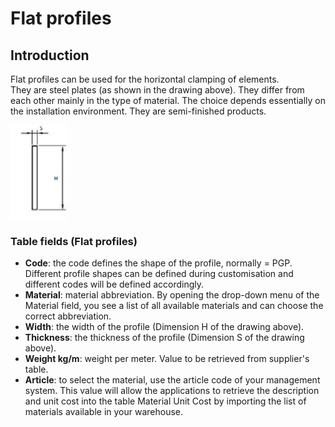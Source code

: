 # Flat profiles

## Introduction
Flat profiles can be used for the horizontal clamping of elements.  
They are steel plates (as shown in the drawing above).  They differ from each other mainly in the type of material. The choice depends essentially on the installation environment. They are semi-finished products.

<img src="img/ProfiliPiatti.png" height="150px">

### Table fields (Flat profiles)
- **Code**: the code defines the shape of the profile, normally = PGP. Different profile shapes can be defined during customisation and different codes will be defined accordingly.
- **Material**: material abbreviation. By opening the drop-down menu of the Material field, you see a list of all available materials and can choose the correct abbreviation.
- **Width**: the width of the profile (Dimension H of the drawing above).
- **Thickness**: the thickness of the profile (Dimension S of the drawing above).
- **Weight kg/m**: weight per meter. Value to be retrieved from supplier's table.
- **Article**: to select the material, use the article code of your management system. This value will allow the applications to retrieve the description and unit cost into the table Material Unit Cost by importing the list of materials available in your warehouse.

